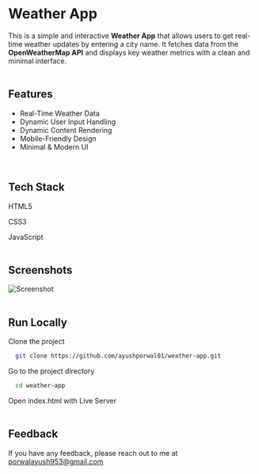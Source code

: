 # Weather App

This is a simple and interactive **Weather App** that allows users to get real-time weather updates by entering a city name.
It fetches data from the **OpenWeatherMap API** and displays key weather metrics with a clean and minimal interface.
<br>
<br>

## Features
<ul>
  <li>Real-Time Weather Data</li>
  <li>Dynamic User Input Handling</li>
  <li>Dynamic Content Rendering</li>
  <li>Mobile-Friendly Design</li>
  <li>Minimal & Modern UI</li>
</ul> 
<br>

## Tech Stack

HTML5

CSS3

JavaScript
<br>
<br>

## Screenshots

![Screenshot](https://imgur.com/oqoQpfc.png)
<br>
<br>

## Run Locally

Clone the project

```bash
  git clone https://github.com/ayushporwal01/weather-app.git
```

Go to the project directory

```bash
  cd weather-app
```

Open index.html with Live Server
<br>
<br>

## Feedback

If you have any feedback, please reach out to me at porwalayush953@gmail.com




